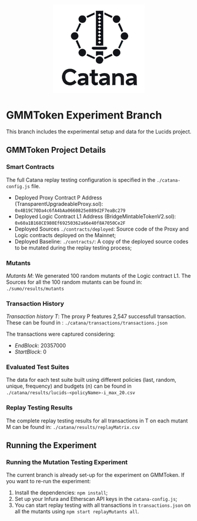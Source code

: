 <div align="center">
  <img src="resources/logo.png" width="250" />
</div>

# GMMToken Experiment Branch
This branch includes the experimental setup and data for the Lucids project.

## GMMToken Project Details

### Smart Contracts

The full Catana replay testing configuration is specified in the ```./catana-config.js``` file.

* Deployed Proxy Contract P Address (TransparentUpgradeableProxy.sol): ```0x4B19C70Da4c6fA4bAa0660825e889d2F7eaBc279```
* Deployed Logic Contract L1 Address (BridgeMintableTokenV2.sol): ```0x60a1B168CE980Ef69250362a66e40f8A7050Ce2F```
* Deployed Sources ```./contracts/deployed```: Source code of the Proxy and Logic contracts deployed on the Mainnet; 
* Deployed Baseline: ```./contracts/```: A copy of the deployed source codes to be mutated during the replay testing process; 


### Mutants
*Mutants M*: We generated 100 random mutants of the Logic contract L1. The Sources for all the 100 random mutants can be found in: ```./sumo/results/mutants``` 



### Transaction History
*Transaction history T*: The proxy P features 2,547 successfull transaction. These can be found in : ```./catana/transactions/transactions.json```

The transactions were captured considering:
- *EndBlock*: 20357000
- *StartBlock*: 0

### Evaluated Test Suites
The data for each test suite built using different policies (last, random, unique, frequency) and budgets (n) can be found in  ```./catana/results/lucids-<policyName>-i_max_20.csv```

### Replay Testing Results
The complete replay testing results for all transactions in T on each mutant M can be found in: ```./catana/results/replayMatrix.csv```


## Running the Experiment

### Running the Mutation Testing Experiment
The current branch is already set-up for the experiment on GMMToken. If you want to re-run the experiment:

1. Install the dependencies: ```npm install```;
2. Set up your Infura and Etherscan API keys in the ```catana-config.js```;
3. You can start replay testing with all transactions in ```transactions.json``` on all the mutants using ```npm start replayMutants all```. 

